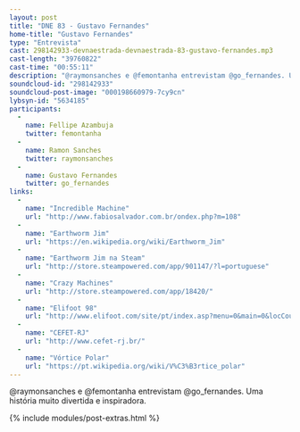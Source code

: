 ```yaml
---
layout: post
title: "DNE 83 - Gustavo Fernandes"
home-title: "Gustavo Fernandes"
type: "Entrevista"
cast: 298142933-devnaestrada-devnaestrada-83-gustavo-fernandes.mp3
cast-length: "39760822"
cast-time: "00:55:11"
description: "@raymonsanches e @femontanha entrevistam @go_fernandes. Uma história muito divertida e inspiradora."
soundcloud-id: "298142933"
soundcloud-post-image: "000198660979-7cy9cn"
lybsyn-id: "5634185"
participants:
  -
    name: Fellipe Azambuja
    twitter: femontanha
  -
    name: Ramon Sanches
    twitter: raymonsanches
  -
    name: Gustavo Fernandes
    twitter: go_fernandes
links:
  -
    name: "Incredible Machine"
    url: "http://www.fabiosalvador.com.br/ondex.php?m=108"
  -
    name: "Earthworm Jim"
    url: "https://en.wikipedia.org/wiki/Earthworm_Jim"
  -
    name: "Earthworm Jim na Steam"
    url: "http://store.steampowered.com/app/901147/?l=portuguese"
  -
    name: "Crazy Machines"
    url: "http://store.steampowered.com/app/18420/"
  -
    name: "Elifoot 98"
    url: "http://www.elifoot.com/site/pt/index.asp?menu=0&main=0&locCountryCode=BR"
  -
    name: "CEFET-RJ"
    url: "http://www.cefet-rj.br/"
  -
    name: "Vórtice Polar"
    url: "https://pt.wikipedia.org/wiki/V%C3%B3rtice_polar"
---
```


@raymonsanches e @femontanha entrevistam @go_fernandes. Uma história muito divertida e inspiradora.

{% include modules/post-extras.html %}
